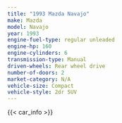 ```yaml
---
title: "1993 Mazda Navajo"
make: Mazda
model: Navajo
year: 1993
engine-fuel-type: regular unleaded
engine-hp: 160
engine-cylinders: 6
transmission-type: Manual
driven-wheels: Rear wheel drive
number-of-doors: 2
market-category: N/A
vehicle-size: Compact
vehicle-style: 2dr SUV
---
```


{{< car_info >}}
